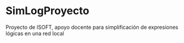 # SimLogProyecto
Proyecto de ISOFT, apoyo docente para simplificación de expresiones lógicas en una red local
